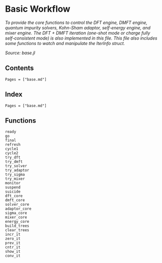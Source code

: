 # Basic Workflow

*To provide the core functions to control the DFT engine, DMFT engine, quantum impurity solvers, Kohn-Sham adaptor, self-energy engine, and mixer engine. The DFT + DMFT iteration (one-shot mode or charge fully self-consistent mode) is also implemented in this file. This file also includes some functions to watch and manipulate the IterInfo struct.*

*Source: base.jl*

## Contents

```@contents
Pages = ["base.md"]
```

## Index

```@index
Pages = ["base.md"]
```

## Functions

```@docs
ready
go
final
refresh
cycle1
cycle2
try_dft
try_dmft
try_solver
try_adaptor
try_sigma
try_mixer
monitor
suspend
suicide
dft_core
dmft_core
solver_core
adaptor_core
sigma_core
mixer_core
energy_core
build_trees
clear_trees
incr_it
zero_it
prev_it
cntr_it
show_it
conv_it
```
